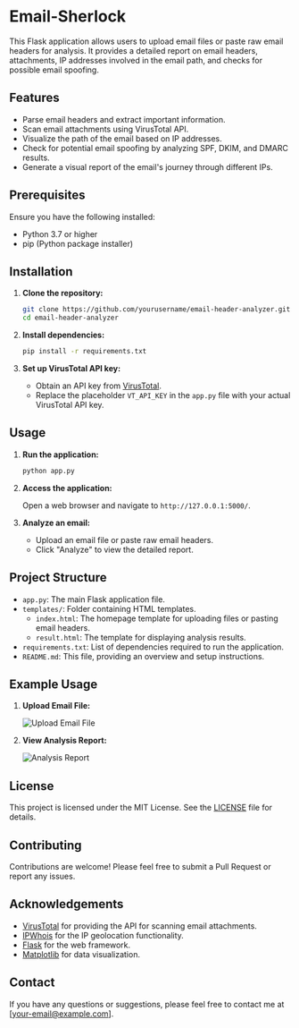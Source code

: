 # Email-Sherlock

This Flask application allows users to upload email files or paste raw email headers for analysis. It provides a detailed report on email headers, attachments, IP addresses involved in the email path, and checks for possible email spoofing.

## Features

- Parse email headers and extract important information.
- Scan email attachments using VirusTotal API.
- Visualize the path of the email based on IP addresses.
- Check for potential email spoofing by analyzing SPF, DKIM, and DMARC results.
- Generate a visual report of the email's journey through different IPs.

## Prerequisites

Ensure you have the following installed:

- Python 3.7 or higher
- pip (Python package installer)

## Installation

1. **Clone the repository:**

    ```sh
    git clone https://github.com/yourusername/email-header-analyzer.git
    cd email-header-analyzer
    ```

2. **Install dependencies:**

    ```sh
    pip install -r requirements.txt
    ```

3. **Set up VirusTotal API key:**

    - Obtain an API key from [VirusTotal](https://www.virustotal.com/).
    - Replace the placeholder `VT_API_KEY` in the `app.py` file with your actual VirusTotal API key.

## Usage

1. **Run the application:**

    ```sh
    python app.py
    ```

2. **Access the application:**

    Open a web browser and navigate to `http://127.0.0.1:5000/`.

3. **Analyze an email:**

    - Upload an email file or paste raw email headers.
    - Click "Analyze" to view the detailed report.

## Project Structure

- `app.py`: The main Flask application file.
- `templates/`: Folder containing HTML templates.
    - `index.html`: The homepage template for uploading files or pasting email headers.
    - `result.html`: The template for displaying analysis results.
- `requirements.txt`: List of dependencies required to run the application.
- `README.md`: This file, providing an overview and setup instructions.

## Example Usage

1. **Upload Email File:**

    ![Upload Email File](screenshots/upload.png)

2. **View Analysis Report:**

    ![Analysis Report](screenshots/report.png)

## License

This project is licensed under the MIT License. See the [LICENSE](LICENSE) file for details.

## Contributing

Contributions are welcome! Please feel free to submit a Pull Request or report any issues.

## Acknowledgements

- [VirusTotal](https://www.virustotal.com/) for providing the API for scanning email attachments.
- [IPWhois](https://github.com/secynic/ipwhois) for the IP geolocation functionality.
- [Flask](https://flask.palletsprojects.com/) for the web framework.
- [Matplotlib](https://matplotlib.org/) for data visualization.

## Contact

If you have any questions or suggestions, please feel free to contact me at [your-email@example.com].
